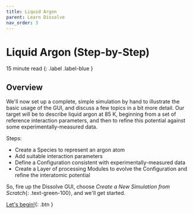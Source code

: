 ```yaml
---
title: Liquid Argon
parent: Learn Dissolve
nav_order: 3
---
```

# Liquid Argon (Step-by-Step)

15 minute read
{: .label .label-blue }

## Overview

We'll now set up a complete, simple simulation by hand to illustrate the basic usage of the GUI, and discuss a few topics in a bit more detail. Our target will be to describe liquid argon at 85 K, beginning from a set of reference interaction parameters, and then to refine this potential against some experimentally-measured data.

Steps:
- Create a Species to represent an argon atom
- Add suitable interaction parameters
- Define a Configuration consistent with experimentally-measured data
- Create a Layer of processing Modules to evolve the Configuration and refine the interatomic potential

So, fire up the Dissolve GUI, choose _Create a New Simulation from Scratch_{: .text-green-100}, and we'll get started.

[Let's begin!](step1.md){: .btn }
